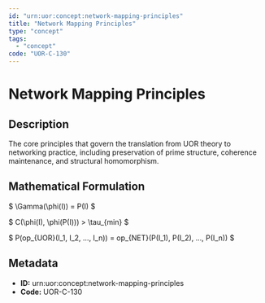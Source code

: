 ```yaml
---
id: "urn:uor:concept:network-mapping-principles"
title: "Network Mapping Principles"
type: "concept"
tags:
  - "concept"
code: "UOR-C-130"
---
```


# Network Mapping Principles

## Description

The core principles that govern the translation from UOR theory to networking practice, including preservation of prime structure, coherence maintenance, and structural homomorphism.

## Mathematical Formulation

$
\Gamma(\phi(I)) = P(I)
$

$
C(\phi(I), \phi(P(I))) > \tau_{min}
$

$
P(op_{UOR}(I_1, I_2, ..., I_n)) = op_{NET}(P(I_1), P(I_2), ..., P(I_n))
$

## Metadata

- **ID:** urn:uor:concept:network-mapping-principles
- **Code:** UOR-C-130
